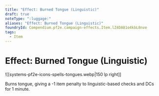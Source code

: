 ```yaml
---
title: "Effect: Burned Tongue (Linguistic)"
draft: true
noteType: ":luggage:"
aliases: "Effect: Burned Tongue (Linguistic)"
foundryId: Compendium.pf2e.campaign-effects.Item.lZ4DA81o4kbL8nve
tags:
  - Item
---
```


# Effect: Burned Tongue (Linguistic)
![[systems-pf2e-icons-spells-tongues.webp|150 lp right]]

Burns tongue, giving a -1 item penalty to linguistic-based checks and DCs for 1 minute.
